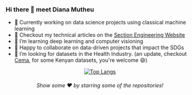 ### Hi there 👋 meet **Diana Mutheu**

<!--
**bluemutheu/bluemutheu** is a ✨ _special_ ✨ repository because its `README.md` (this file) appears on your GitHub profile.

Here are some ideas to get you started:
-->

- 🔭 Currently working on data science projects using classical machine learning 
- 🌟 Checkout my technical articles on the [Section Engineering Website](https://www.section.io/engineering-education/authors/diana-mutheu/)
- 🌱 I’m learning deep learning and computer visioning
- 👯 Happy to collaborate on data-driven projects that impact the SDGs
- 🤔 I’m looking for datasets in the Health Industry. (an update, checkout [Cema](https://cema.africa/), for some Kenyan datasets, you're welcome 😄)
<div align="center">

[![Top Langs](https://github-readme-stats.vercel.app/api/top-langs/?username=bluemutheu&layout=compact&theme=tokyonight)]()

 ###### Show some ❤️ by starring some of the repositories!

</div>

<!--
[![My GitHub Language Stats](https://github-readme-stats.vercel.app/api/top-langs/?username=bluemutheu&langs_count=5&theme=tokyonight)]()
[![My GitHub Stats](https://github-readme-stats.vercel.app/api/?username=bluemutheu&count_private=true&theme=tokyonight&showicons=true)]()
- 💬 Ask me about anything, always willing to help
- ⚡ Fun fact: ...
- 📫 How to reach me: ...
- 😄 Pronouns: ...
-->
 

